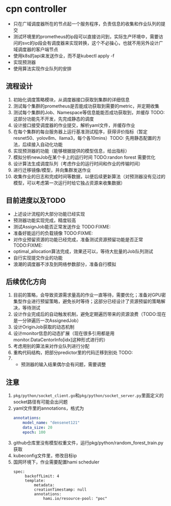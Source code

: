 # cpn controller
- 只在广域调度器所在的节点起一个服务程序，负责信息的收集和作业队列的提交
- 测试环境里的prometheus的ip段可以直接访问到，实际生产环境中，需要访问的svc的ip段会有调度器来实现转换，这个不必操心，也就不用另外设计广域调度器的客户端节点
- 使用k8s的api来发送作业，而不是kubectl apply -f
- 实现预测器
- 使用算法实现作业队列的安排

## 流程设计
1. 初始化调度策略模块，从调度器接口获取到集群的详细信息
2. 测试每个集群的prometheus是否能成功获取到需要的metric，并定期收集
3. 测试每个集群的Job、Namespace等信息能能否成功获取到，并缓存 TODO: 这部分功能先不开发，先完成静态的调度
4. 设计接口接受调度器的作业提交，解析yaml文件，并缓存作业
5. 在每个集群的每台服务器上运行基准测试程序，获得评价指标（暂定resnet50、yolov8m、llama3，每个各10mins）TODO: 先用静态配置的方法，后续接入自动化功能
6. 实现预测器的功能（能够根据提供的模型信息，给出指标）
7. 模拟分析newJob在某个卡上的运行时间 TODO:randon forest 需要优化
8. 设计算法生成调度队列（考虑作业的运行时间和作业的传输时间）
9. 进行迁移镜像/模型，并向集群发送作业
10. 收集作业的日志和完成时间等数据，以便后续更新算法（对预测器没有见过的模型，可以考虑第一次运行时给它独占资源来收集数据）

## 目前进度以及TODO
- 上述设计流程的大部分功能已经实现
- 预测器功能实现完成，精度较高
- 测试AssignJob能否正常发送作业 TODO:FIXME:
- 准备好能运行的负载镜像 TODO:FIXME:
- 对作业预留资源的功能已经完成，准备测试资源预留功能是否正常 TODO:FIXME:
- optimal_allocation算法完成，效果还可以，等待大批量的Job队列测试
- 自行实现提交作业的功能
- 浪潮的调度器不涉及到网络参数部分，准备自行模拟

## 后续优化方向
1. 目前的策略，会导致资源需求量高的作业一直等待，需要优化；准备对GPU密集型作业进行预留策略，避免长时等待；这部分已经设计了资源预留的策略解决，等待测试
2. 设计作业完成后的自动触发机制，避免定期遍历带来的资源浪费（TODO:现在是一分钟遍历一次AssignedJob）
3. 设计OriginJob获取的动态机制
4. 设计monitor信息的动态扩展（现在很多引用都是用monitor.DataCentorInfo[idx]这种形式进行的）
5. 考虑用别的算法来对作业队列进行分配
6. 重构代码结构，把部分predictor里的代码迁移到别处 TODO:
7. - 预测器的输入结果偶尔会有问题，需要调整

## 注意
1. `pkg/python/socket_client.go`和`pkg/python/socket_server.py`里面定义的socket路径有可能会出问题
2. yaml文件里的annotations，格式为
    ```yaml
    annotations: 
        model_name: "densenet121"
        data_size: 20
        epoch: 100
    ```
3. github仓库里没有模型权重文件，运行pkg/python/random_forest_train.py获取
4. kubeconfig文件里，修改目标ip
5. 国网环境下，作业需要配置hami scheduler
   ```
   spec:
        backoffLimit: 4
        template:
            metadata:
            creationTimestamp: null
            annotations:
                hami.io/resource-pool: "poc"
    ```

